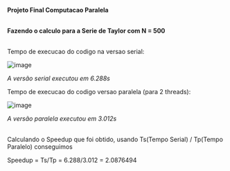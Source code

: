 **Projeto Final Computacao Paralela** <br> <br>

**Fazendo o calculo para a Serie de Taylor com N = 500** <br> <br>

Tempo de execucao do codigo na versao serial: <br>

![image](https://github.com/thiliporace/computacaoParalela/assets/85422792/9b775451-e6fa-4096-90fb-bbe06e8646d6) <br>

*A versão serial executou em 6.288s* <br>

Tempo de execucao do codigo versao paralela (para 2 threads): <br>

![image](https://github.com/thiliporace/computacaoParalela/assets/85422792/7775a8aa-cd07-4489-8076-9d1a0842b7f8) <br>

*A versão paralela executou em 3.012s* <br> <br>

Calculando o Speedup que foi obtido, usando Ts(Tempo Serial) / Tp(Tempo Paralelo) conseguimos <br>

Speedup = Ts/Tp = 6.288/3.012 = 2.0876494 
